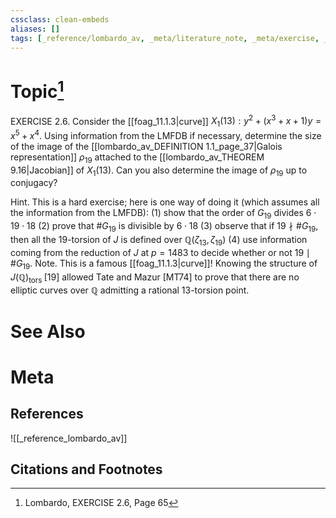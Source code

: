 ```yaml
---
cssclass: clean-embeds
aliases: []
tags: [_reference/lombardo_av, _meta/literature_note, _meta/exercise, _auto/links_added, _meta/TODO/change_title]
---
```

# Topic[^1]
EXERCISE 2.6. Consider the [[foag_11.1.3|curve]] $X_{1}(13): y^{2}+\left(x^{3}+x+1\right) y=x^{5}+x^{4}$. Using information from the $\mathrm{LMFDB}$ if necessary, determine the size of the image of the [[lombardo_av_DEFINITION 1.1_page_37|Galois representation]] $\rho_{19}$ attached to the [[lombardo_av_THEOREM 9.16|Jacobian]] of $X_{1}(13)$. Can you also determine the image of $\rho_{19}$ up to conjugacy?

Hint. This is a hard exercise; here is one way of doing it (which assumes all the information from the LMFDB):
(1) show that the order of $G_{19}$ divides $6 \cdot 19 \cdot 18$
(2) prove that $\# G_{19}$ is divisible by $6 \cdot 18$
(3) observe that if $19 \nmid \# G_{19}$, then all the 19-torsion of $J$ is defined over $\mathbb{Q}\left(\zeta_{13}, \zeta_{19}\right)$
(4) use information coming from the reduction of $J$ at $p=1483$ to decide whether or not $19 \mid \# G_{19}$.
Note. This is a famous [[foag_11.1.3|curve]]! Knowing the structure of $J(\mathbb{Q})_{\text {tors }}[19]$ allowed Tate and Mazur [MT74] to prove that there are no elliptic curves over $\mathbb{Q}$ admitting a rational 13-torsion point.

# See Also

# Meta
## References
![[_reference_lombardo_av]]

## Citations and Footnotes
[^1]: Lombardo, EXERCISE 2.6, Page 65
